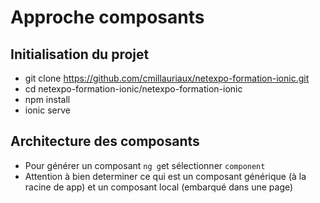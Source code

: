 # Approche composants

## Initialisation du projet
- git clone https://github.com/cmillauriaux/netexpo-formation-ionic.git
- cd netexpo-formation-ionic/netexpo-formation-ionic
- npm install
- ionic serve

## Architecture des composants

- Pour générer un composant `ng g`et sélectionner `component`
- Attention à bien determiner ce qui est un composant générique (à la racine de app) et un composant local (embarqué dans une page)